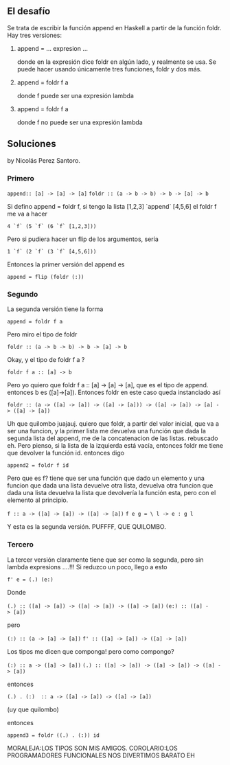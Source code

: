 El desafío
----------

Se trata de escribir la función append en Haskell a partir de la función foldr. Hay tres versiones:

1.  append = ... expresion ...
      
    donde en la expresión dice foldr en algún lado, y realmente se usa. Se puede hacer usando únicamente tres funciones, foldr y dos más.

2.  append = foldr f a
      
    donde f puede ser una expresión lambda

3.  append = foldr f a
      
    donde f no puede ser una expresión lambda

Soluciones
----------

by Nicolás Perez Santoro.

### Primero

`append:: [a] -> [a] -> [a]`
`foldr :: (a -> b -> b) -> b -> [a] -> b`

Si defino append = foldr f, si tengo la lista \[1,2,3\] \`append\` \[4,5,6\] el foldr f me va a hacer

`` 4 `f` (5 `f` (6 `f` [1,2,3])) ``

Pero si pudiera hacer un flip de los argumentos, sería

`` 1 `f` (2 `f` (3 `f` [4,5,6])) ``

Entonces la primer versión del append es

`append = flip (foldr (:))`

### Segundo

La segunda versión tiene la forma

`append = foldr f a`

Pero miro el tipo de foldr

`foldr :: (a -> b -> b) -> b -> [a] -> b`

Okay, y el tipo de foldr f a ?

`foldr f a :: [a] -> b`

Pero yo quiero que foldr f a :: \[a\] -&gt; \[a\] -&gt; \[a\], que es el tipo de append. entonces b es (\[a\]-&gt;\[a\]). Entonces foldr en este caso queda instanciado así

`foldr :: (a -> ([a] -> [a]) -> ([a] -> [a])) -> ([a] -> [a]) -> [a] -> ([a] -> [a])`

Uh que quilombo juajauj. quiero que foldr, a partir del valor inicial, que va a ser una funcion, y la primer lista me devuelva una función que dada la segunda lista del append, me de la concatenacion de las listas. rebuscado eh. Pero pienso, si la lista de la izquierda está vacía, entonces foldr me tiene que devolver la función id. entonces digo

`append2 = foldr f id`

Pero que es f? tiene que ser una función que dado un elemento y una funcion que dada una lista devuelve otra lista, devuelva otra funcion que dada una lista devuelva la lista que devolvería la función esta, pero con el elemento al principio.

`f :: a -> ([a] -> [a]) -> ([a] -> [a])`
`f e g = \ l -> e : g l`

Y esta es la segunda versión. PUFFFF, QUE QUILOMBO.

### Tercero

La tercer versión claramente tiene que ser como la segunda, pero sin lambda expresions ....!!! Si reduzco un poco, llego a esto

`f' e = (.) (e:)`

Donde

`(.) :: ([a] -> [a]) -> ([a] -> [a]) -> ([a] -> [a])`
`(e:) :: ([a] -> [a])`

pero

`(:) :: (a -> [a] -> [a])`
`f' :: ([a] -> [a]) -> ([a] -> [a])`

Los tipos me dicen que componga! pero como compongo?

`(:) :: a -> ([a] -> [a])`
`(.) :: ([a] -> [a]) -> ([a] -> [a]) -> ([a] -> [a])`

entonces

`(.) . (:)  :: a -> ([a] -> [a]) -> ([a] -> [a])`

(uy que quilombo)

entonces

`append3 = foldr ((.) . (:)) id`

MORALEJA:LOS TIPOS SON MIS AMIGOS.
COROLARIO:LOS PROGRAMADORES FUNCIONALES NOS DIVERTIMOS BARATO EH  



